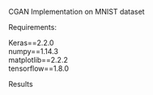 CGAN Implementation on MNIST dataset

Requirements:

Keras==2.2.0<br />
numpy==1.14.3<br />
matplotlib==2.2.2<br />
tensorflow==1.8.0<br />



Results

